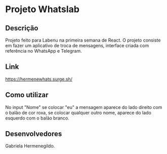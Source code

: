 # Projeto Whatslab

## Descrição

Projeto feito para Labenu na primeira semana de React.
O projeto consiste em fazer um aplicativo de troca de mensagens, interface criada com referência no WhatsApp e Telegram.

## Link

https://hermenewhats.surge.sh/

## Como utilizar

No input "Nome" se colocar "eu" a mensagem aparece do lado direito com o balão de cor roxa,
se colocar qualquer outro nome, aparece do lado esquerdo com o balão branco.

## Desenvolvedores

Gabriela Hermenegildo.
